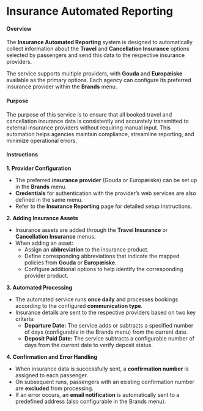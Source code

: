 # Insurance Automated Reporting

#### Overview

The **Insurance Automated Reporting** system is designed to automatically collect information about the **Travel** and **Cancellation Insurance** options selected by passengers and send this data to the respective insurance providers.

The service supports multiple providers, with **Gouda** and **Europæiske** available as the primary options. Each agency can configure its preferred insurance provider within the **Brands** menu.

#### Purpose

The purpose of this service is to ensure that all booked travel and cancellation insurance data is consistently and accurately transmitted to external insurance providers without requiring manual input. This automation helps agencies maintain compliance, streamline reporting, and minimize operational errors.

#### Instructions

**1. Provider Configuration**

* The preferred **insurance provider** (Gouda or Europæiske) can be set up in the **Brands** menu.
* **Credentials** for authentication with the provider’s web services are also defined in the same menu.
* Refer to the **Insurance Reporting** page for detailed setup instructions.

**2. Adding Insurance Assets**

* Insurance assets are added through the **Travel Insurance** or **Cancellation Insurance** menus.
* When adding an asset:
  * Assign an **abbreviation** to the insurance product.
  * Define corresponding abbreviations that indicate the mapped policies from **Gouda** or **Europæiske**.
  * Configure additional options to help identify the corresponding provider product.

**3. Automated Processing**

* The automated service runs **once daily** and processes bookings according to the configured **communication type**.
* Insurance details are sent to the respective providers based on two key criteria:
  * **Departure Date:** The service adds or subtracts a specified number of days (configurable in the Brands menu) from the current date.
  * **Deposit Paid Date:** The service subtracts a configurable number of days from the current date to verify deposit status.

**4. Confirmation and Error Handling**

* When insurance data is successfully sent, a **confirmation number** is assigned to each passenger.
* On subsequent runs, passengers with an existing confirmation number are **excluded** from processing.
* If an error occurs, an **email notification** is automatically sent to a predefined address (also configurable in the Brands menu).
